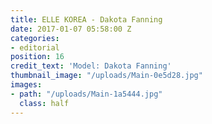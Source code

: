 ```yaml
---
title: ELLE KOREA - Dakota Fanning
date: 2017-01-07 05:58:00 Z
categories:
- editorial
position: 16
credit_text: 'Model: Dakota Fanning'
thumbnail_image: "/uploads/Main-0e5d28.jpg"
images:
- path: "/uploads/Main-1a5444.jpg"
  class: half
---
```


